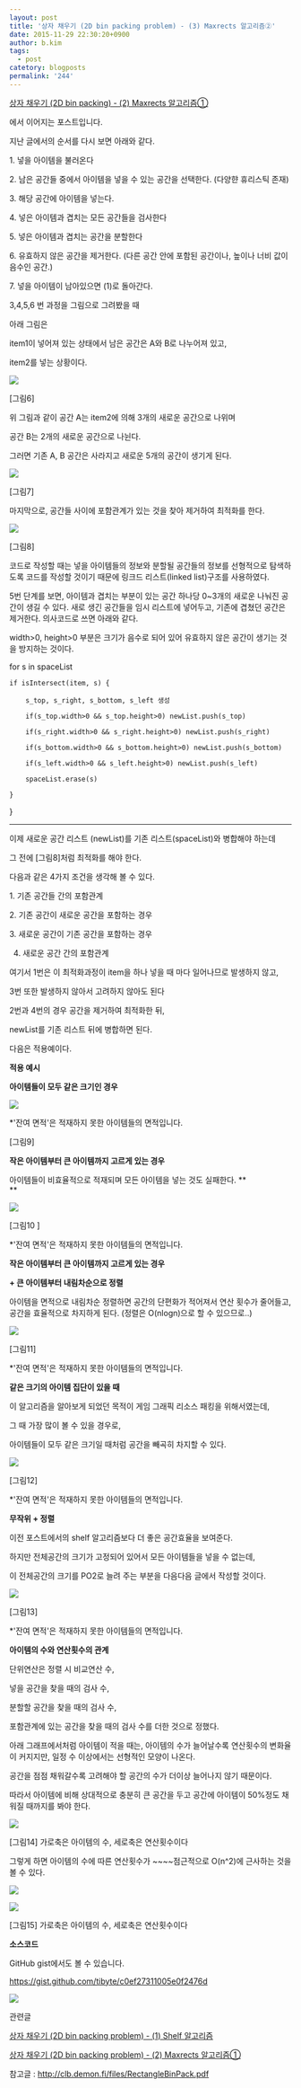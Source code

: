 ```yaml
---
layout: post
title: '상자 채우기 (2D bin packing problem) - (3) Maxrects 알고리즘②'
date: 2015-11-29 22:30:20+0900
author: b.kim
tags:
  - post
catetory: blogposts
permalink: '244'
---
```



  

  

[ 상자 채우기 (2D bin packing) - (2) Maxrects 알고리즘①](http://tibyte.kr/240)

에서 이어지는 포스트입니다.

  

  

지난 글에서의 순서를 다시 보면 아래와 같다.

  

1\. 넣을 아이템을 불러온다

2\. 남은 공간들 중에서 아이템을 넣을 수 있는 공간을 선택한다. (다양햔 휴리스틱 존재)

3\. 해당 공간에 아이템을 넣는다.

4\. 넣은 아이템과 겹치는 모든 공간들을 검사한다

5\. 넣은 아이템과 겹치는 공간을 분할한다

6\. 유효하지 않은 공간을 제거한다. (다른 공간 안에 포함된 공간이나, 높이나 너비 값이 음수인 공간.)  

7\. 넣을 아이템이 남아있으면 (1)로 돌아간다.

  

3,4,5,6 번 과정을 그림으로 그려봤을 때

  

아래 그림은  

item1이 넣어져 있는 상태에서 남은 공간은 A와 B로 나누어져 있고,

item2를 넣는 상황이다.

![](https://raw.githubusercontent.com/tibyte/blog-res/master/legacy/244/0.png)

[그림6]

위 그림과 같이 공간 A는 item2에 의해 3개의 새로운 공간으로 나위며  

공간 B는 2개의 새로운 공간으로 나뉜다.

  

  

그러면 기존 A, B 공간은 사라지고 새로운 5개의 공간이 생기게 된다.

![](https://raw.githubusercontent.com/tibyte/blog-res/master/legacy/244/1.png)

[그림7]

  

  

  

마지막으로, 공간들 사이에 포함관계가 있는 것을 찾아 제거하여 최적화를 한다.

![](https://raw.githubusercontent.com/tibyte/blog-res/master/legacy/244/2.png)

[그림8]

  

  

  

 코드로 작성할 때는 넣을 아이템들의 정보와 분할될 공간들의 정보를 선형적으로 탐색하도록 코드를 작성할 것이기 때문에 링크드
리스트(linked list)구조를 사용하였다.

  

 5번 단계를 보면, 아이템과 겹치는 부분이 있는 공간 하나당 0~3개의 새로운 나눠진 공간이 생길 수 있다. 새로 생긴 공간들을 임시
리스트에 넣어두고, 기존에 겹쳤던 공간은 제거한다. 의사코드로 쓰면 아래와 같다.

width>0, height>0 부분은 크기가 음수로 되어 있어 유효하지 않은 공간이 생기는 것을 방지하는 것이다.

  

for s in spaceList

    if isIntersect(item, s) {

        s_top, s_right, s_bottom, s_left 생성

        if(s_top.width>0 && s_top.height>0) newList.push(s_top)

        if(s_right.width>0 && s_right.height>0) newList.push(s_right)

        if(s_bottom.width>0 && s_bottom.height>0) newList.push(s_bottom)

        if(s_left.width>0 && s_left.height>0) newList.push(s_left)

        spaceList.erase(s)

    }

}  
  
---  
  
  

이제 새로운 공간 리스트 (newList)를 기존 리스트(spaceList)와 병합해야 하는데

그 전에 [그림8]처럼 최적화를 해야 한다.

다음과 같은 4가지 조건을 생각해 볼 수 있다.

  

1\. 기존 공간들 간의 포함관계

2\. 기존 공간이 새로운 공간을 포함하는 경우

3\. 새로운 공간이 기존 공간을 포함하는 경우

4. 새로운 공간 간의 포함관계

  

여기서 1번은 이 최적화과정이 item을 하나 넣을 때 마다 일어나므로 발생하지 않고,

3번 또한 발생하지 않아서 고려하지 않아도 된다

  

2번과 4번의 경우 공간을 제거하여 최적화한 뒤,

newList를 기존 리스트 뒤에 병합하면 된다.

  

  

다음은 적용예이다.

  

 **적용 예시**

 **아이템들이 모두 같은 크기인 경우**

![](https://raw.githubusercontent.com/tibyte/blog-res/master/legacy/244/3.png)

*'잔여 면적'은 적재하지 못한 아이템들의 면적입니다.

[그림9]

  

  

  

  

 **작은 아이템부터 큰 아이템까지 고르게 있는 경우**

아이템들이 비효율적으로 적재되며 모든 아이템을 넣는 것도 실패한다. **  
**

![](https://raw.githubusercontent.com/tibyte/blog-res/master/legacy/244/4.png)

[그림10 ]

*'잔여 면적'은 적재하지 못한 아이템들의 면적입니다.

  

  

  

  

 **작은 아이템부터 큰 아이템까지 고르게 있는 경우**

 **\+ 큰 아이템부터 내림차순으로 정렬**

아이템을 면적으로 내림차순 정렬하면 공간의 단편화가 적어져서 연산 횟수가 줄어들고, 공간을 효율적으로 차지하게 된다. (정렬은
O(nlogn)으로 할 수 있으므로..)  

![](https://raw.githubusercontent.com/tibyte/blog-res/master/legacy/244/5.png)

[그림11]

*'잔여 면적'은 적재하지 못한 아이템들의 면적입니다.

  

  

  

  

  

 **같은 크기의 아이템 집단이 있을 때**

이 알고리즘을 알아보게 되었던 목적이 게임 그래픽 리소스 패킹을 위해서였는데,

그 때 가장 많이 볼 수 있을 경우로,

아이템들이 모두 같은 크기일 때처럼 공간을 빼곡히 차지할 수 있다.

![](https://raw.githubusercontent.com/tibyte/blog-res/master/legacy/244/6.png)

[그림12]

*'잔여 면적'은 적재하지 못한 아이템들의 면적입니다.

  

  

  

  

  

 **무작위 + 정렬**

이전 포스트에서의 shelf 알고리즘보다 더 좋은 공간효율을 보여준다.

하지만 전체공간의 크기가 고정되어 있어서 모든 아이템들을 넣을 수 없는데,

이 전체공간의 크기를 PO2로 늘려 주는 부분을 다음다음 글에서 작성할 것이다.

![](https://raw.githubusercontent.com/tibyte/blog-res/master/legacy/244/7.png)

[그림13]

*'잔여 면적'은 적재하지 못한 아이템들의 면적입니다.

  

  

  

  

  

 **아이템의 수와 연산횟수의 관계**

단위연산은 정렬 시 비교연산 수,

넣을 공간을 찾을 때의 검사 수,

분할할 공간을 찾을 때의 검사 수,

포함관계에 있는 공간을 찾을 때의 검사 수를 더한 것으로 정했다.

  

  

아래 그래프에서처럼 아이템이 적을 때는, 아이템의 수가 늘어날수록 연산횟수의 변화율이 커지지만, 일정 수 이상에서는 선형적인 모양이 나온다.  

공간을 점점 채워갈수록 고려해야 할 공간의 수가 더이상 늘어나지 않기 때문이다.

따라서 아이템에 비해 상대적으로 충분히 큰 공간을 두고 공간에 아이템이 50%정도 채워질 때까지를 봐야 한다.

  

![](https://raw.githubusercontent.com/tibyte/blog-res/master/legacy/244/8.png)

  

[그림14] 가로축은 아이템의 수, 세로축은 연산횟수이다

  

  

  

  

그렇게 하면 아이템의 수에 따른 연산횟수가 ~~~~점근적으로 O(n^2)에 근사하는 것을 볼 수 있다.  

  

![](https://raw.githubusercontent.com/tibyte/blog-res/master/legacy/244/9.jpeg)

![](https://raw.githubusercontent.com/tibyte/blog-res/master/legacy/244/10.png)

[그림15] 가로축은 아이템의 수, 세로축은 연산횟수이다

  

  

  

 **소스코드**

  

GitHub gist에서도 볼 수 있습니다.

<https://gist.github.com/tibyte/c0ef27311005e0f2476d>

  

![](https://raw.githubusercontent.com/tibyte/blog-res/master/legacy/244/11.gif)

  

  

  

관련글  

[상자 채우기 (2D bin packing problem) - (1) Shelf 알고리즘](http://tibyte.kr/239)

[상자 채우기 (2D bin packing problem) - (2) Maxrects 알고리즘①](http://tibyte.kr/240)

  

  

  

참고글 : <http://clb.demon.fi/files/RectangleBinPack.pdf>

  

  

  

  

  

  

  


